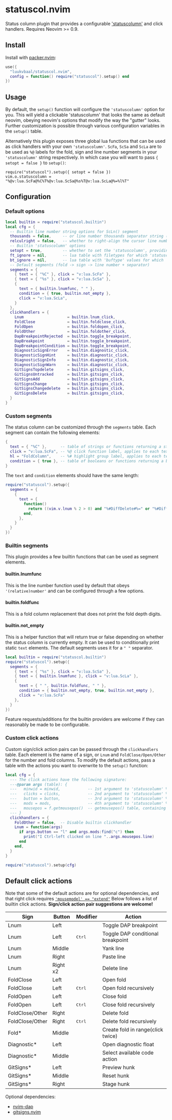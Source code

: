 # statuscol.nvim

Status column plugin that provides a configurable ['statuscolumn'](https://neovim.io/doc/user/options.html#'statuscolumn') and click handlers.
Requires Neovim >= 0.9.

<!-- panvimdoc-ignore-start -->

## Install

Install with [packer.nvim](https://github.com/wbthomason/packer.nvim):

```lua
use({
  "luukvbaal/statuscol.nvim",
  config = function() require("statuscol").setup() end
})
```

<!-- panvimdoc-ignore-end -->

## Usage

By default, the `setup()` function will configure the `'statuscolumn'` option for you.
This will yield a clickable 'statuscolumn' that looks the same as default neovim, obeying neovim's options that modify the way the "gutter" looks.
Further customization is possible through various configuration variables in the `setup()` table.

Alternatively this plugin exposes three global lua functions that can be used as click handlers with your own `'statuscolumn'`.
`ScFa`, `ScSa` and `ScLa` are to be used as `%@` labels for the fold, sign and line number segments in your `'statuscolumn'` string respectively.
In which case you will want to pass `{ setopt = false }` to `setup()`:

    require("statuscol").setup({ setopt = false })
    vim.o.statuscolumn = "%@v:lua.ScFa@%C%T%@v:lua.ScSa@%s%T@v:lua.ScLa@%=%l%T"

## Configuration

### Default options

```lua
local builtin = require("statuscol.builtin")
local cfg = {
  -- Builtin line number string options for ScLn() segment
  thousands = false,     -- or line number thousands separator string ("." / ",")
  relculright = false,   -- whether to right-align the cursor line number with 'relativenumber' set
  -- Builtin 'statuscolumn' options
  setopt = true,         -- whether to set the 'statuscolumn', providing builtin click actions
  ft_ignore = nil,       -- lua table with filetypes for which 'statuscolumn' will be unset
  bt_ignore = nil,       -- lua table with 'buftype' values for which 'statuscolumn' will be unset
  -- Default segments (fold -> sign -> line number + separator)
  segments = {
    { text = { "%C" }, click = "v:lua.ScFa" },
    { text = { "%s" }, click = "v:lua.ScSa" },
    {
      text = { builtin.lnumfunc, " " },
      condition = { true, builtin.not_empty },
      click = "v:lua.ScLa",
    }
  },
  clickhandlers = {
    Lnum                   = builtin.lnum_click,
    FoldClose              = builtin.foldclose_click,
    FoldOpen               = builtin.foldopen_click,
    FoldOther              = builtin.foldother_click,
    DapBreakpointRejected  = builtin.toggle_breakpoint,
    DapBreakpoint          = builtin.toggle_breakpoint,
    DapBreakpointCondition = builtin.toggle_breakpoint,
    DiagnosticSignError    = builtin.diagnostic_click,
    DiagnosticSignHint     = builtin.diagnostic_click,
    DiagnosticSignInfo     = builtin.diagnostic_click,
    DiagnosticSignWarn     = builtin.diagnostic_click,
    GitSignsTopdelete      = builtin.gitsigns_click,
    GitSignsUntracked      = builtin.gitsigns_click,
    GitSignsAdd            = builtin.gitsigns_click,
    GitSignsChange         = builtin.gitsigns_click,
    GitSignsChangedelete   = builtin.gitsigns_click,
    GitSignsDelete         = builtin.gitsigns_click,
  }
}
```

### Custom segments

The status column can be customized through the `segments` table.
Each segment can contain the following elements:

```lua
{
  text = { "%C" },      -- table of strings or functions returning a string
  click = "v:lua.ScFa", -- %@ click function label, applies to each text element
  hl = "FoldColumn",    -- %# highlight group label, applies to each text element
  condition = { true }, -- table of booleans or functions returning a boolean
}
```

The `text` and `condition` elements should have the same length:


```lua
require("statuscol").setup({
  segments = {
    {
      text = {
        function()
          return ((vim.v.lnum % 2 > 0) and "%#DiffDelete#%=" or "%#DiffAdd#%=").."%l"
        end,
      },
    }
  }
})
```

### Builtin segments

This plugin provides a few builtin functions that can be used as segment elements.

#### builtin.lnumfunc

This is the line number function used by default that obeys `'(relative)number'` and can be configured through a few options.

#### builtin.foldfunc

This is a fold column replacement that does not print the fold depth digits.

#### builtin.not_empty

This is a helper function that will return true or false depending on whether the status column is currently empty.
It can be used to conditionally print static `text` elements. The default segments uses it for a `" "` separator.

```lua
local builtin = require("statuscol.builtin")
require("statuscol").setup({
  segments = {
    { text = { "%s" }, click = "v:lua.ScSa" },
    { text = { builtin.lnumfunc }, click = "v:lua.ScLa" },
    {
      text = { " ", builtin.foldfunc, " " },
      condition = { builtin.not_empty, true, builtin.not_empty },
      click = "v:lua.ScFa"
    },
  }
})
```

Feature requests/additions for the builtin providers are welcome if they can reasonably be made to be configurable.

### Custom click actions

Custom sign/click action pairs can be passed through the `clickhandlers` table.
Each element is the name of a sign, or `Lnum` and `FoldClose/Open/Other` for the number and fold columns.
To modify the default actions, pass a table with the actions you want to overwrite to the `setup()` function:

```lua
local cfg = {
  --- The click actions have the following signature:
  ---@param args (table): {
  ---   minwid = minwid,            -- 1st argument to 'statuscolumn' %@ callback
  ---   clicks = clicks,            -- 2nd argument to 'statuscolumn' %@ callback
  ---   button = button,            -- 3rd argument to 'statuscolumn' %@ callback
  ---   mods = mods,                -- 4th argument to 'statuscolumn' %@ callback
  ---   mousepos = f.getmousepos()  -- getmousepos() table, containing clicked line number/window id etc.
  --- }
  clickhandlers = {
    FoldOther = false,  -- Disable builtin clickhandler
    Lnum = function(args)
      if args.button == "l" and args.mods:find("c") then
        print("I Ctrl-left clicked on line "..args.mousepos.line)
      end
    end,
  }
}

require("statuscol").setup(cfg)
```

## Default click actions

Note that some of the default actions are for optional dependencies, and that right click requires [`'mousemodel' == "extend"`](https://neovim.io/doc/user/options.html#'mousem')
Below follows a list of builtin click actions.
**Sign/click action pair suggestions are welcome!**

|Sign|Button|Modifier|Action|
|----|------|--------|------|
|Lnum|Left||Toggle DAP breakpoint|
|Lnum|Left|<kbd>Ctrl</kbd>|Toggle DAP conditional breakpoint|
|Lnum|Middle||Yank line|
|Lnum|Right||Paste line|
|Lnum|Right x2||Delete line|
|FoldClose|Left||Open fold|
|FoldClose|Left|<kbd>Ctrl</kbd>|Open fold recursively|
|FoldOpen|Left||Close fold|
|FoldOpen|Left|<kbd>Ctrl</kbd>|Close fold recursively|
|FoldClose/Other|Right||Delete fold|
|FoldClose/Other|Right|<kbd>Ctrl</kbd>|Delete fold recursively|
|Fold*|Middle||Create fold in range(click twice)|
|Diagnostic*|Left||Open diagnostic float|
|Diagnostic*|Middle||Select available code action|
|GitSigns*|Left||Preview hunk|
|GitSigns*|Middle||Reset hunk|
|GitSigns*|Right||Stage hunk|

Optional dependencies:

* [nvim-dap](https://github.com/mfussenegger/nvim-dap)
* [gitsigns.nvim](https://github.com/lewis6991/gitsigns.nvim)
